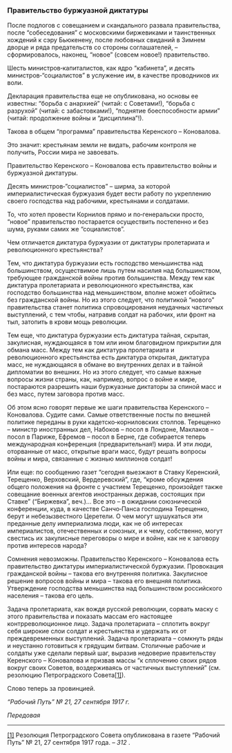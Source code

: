 ### Правительство буржуазной диктатуры

После подлогов с совещанием и скандального развала правительства, после “собеседования” с московскими биржевиками и таинственных хождений к сэру Бьюкенену, после любовных свиданий в Зимнем дворце и ряда предательств со стороны соглашателей, – сформировалось, наконец, “новое” (совсем новое!) правительство.

Шесть министров‑капиталистов, как ядро “кабинета”, и десять министров‑“социалистов” в услужение им, в качестве проводников их воли.

Декларация правительства еще не опубликована, но основы ее известны: “борьба с анархией” (читай: с Советами!), “борьба с разрухой” (читай: с забастовками!), “поднятие боеспособности армии” (читай: продолжение войны и “дисциплина”!).

Такова в общем “программа” правительства Керенского – Коновалова.

Это значит: крестьянам земли не видать, рабочим контроля не получить, России мира не завоевать.

Правительство Керенского – Коновалова есть правительство войны и буржуазной диктатуры.

Десять министров‑”социалистов” – ширма, за которой империалистическая буржуазия будет вести работу по укреплению своего господства над рабочими, крестьянами и солдатами.

То, что хотел провести Корнилов прямо и по‑генеральски просто, “новое” правительство постарается осуществить постепенно и без шума, руками самих же “социалистов”.

Чем отличается диктатура буржуазии от диктатуры пролетариата и революционного крестьянства?

Тем, что диктатура буржуазии есть господство меньшинства над большинством, осуществимое лишь путем насилия над большинством, требующее гражданской войны против большинства. Между тем как диктатура пролетариата и революционного крестьянства, как господство большинства над меньшинством, вполне может обойтись без гражданской войны. Но из этого следует, что политикой “нового” правительства станет политика спровоцирования неудачных частичных выступлений, с тем чтобы, натравив солдат на рабочих, или фронт на тыл, затопить в крови мощь революции.

Тем еще, что диктатура буржуазии есть диктатура тайная, скрытая, закулисная, нуждающаяся в том или ином благовидном прикрытии для обмана масс. Между тем как диктатура пролетариата и революционного крестьянства есть диктатура открытая, диктатура масс, не нуждающаяся в обмане во внутренних делах и в тайной дипломатии во внешних. Но из этого следует, что самые важные вопросы жизни страны, как, например, вопрос о войне и мире, постараются разрешить наши буржуазные диктаторы за спиной масс и без масс, путем заговора против масс.

Об этом ясно говорят первые же шаги правительства Керенского – Коновалова. Судите сами. Самые ответственные посты по внешней политике переданы в руки кадетско‑корниловских столпов. Терещенко – министр иностранных дел, Набоков – посол в Лондоне, Маклаков – посол в Париже, Ефремов – посол в Берне, где собирается теперь международная конференция (предварительная!) мира. И эти люди, оторванные от масс, открытые враги масс, будут решать вопросы войны и мира, связанные с жизнью миллионов солдат!

Или еще: по сообщению газет “сегодня выезжают в Ставку Керенский, Терещенко, Верховский, Вердеревский”, где, “кроме обсуждения общего положения на фронте с участием Терещенко, произойдет также совещание военных агентов иностранных держав, состоящих при Ставке” (“Биржевка”, веч.)… Все это – в ожидании союзнической конференции, куда, в качестве Санчо‑Панса господина Терещенко, берут и небезызвестного Церетели. О чем могут шушукаться эти преданные делу империализма люди, как не об интересах империалистов, отечественных и союзных, и к чему, собственно, могут свестись их закулисные переговоры о мире и войне, как не к заговору против интересов народа?

Сомнения невозможны. Правительство Керенского – Коновалова есть правительство диктатуры империалистической буржуазии. Провокация гражданской войны – такова его внутренняя политика. Закулисное решение вопросов войны и мира – такова его внешняя политика. Утверждение господства меньшинства над большинством российского населения – такова его цель.

Задача пролетариата, как вождя русской революции, сорвать маску с этого правительства и показать массам его настоящее контрреволюционное лицо. Задача пролетариата – сплотить вокруг себя широкие слои солдат и крестьянства и удержать их от преждевременных выступлений. Задача пролетариата – сомкнуть ряды и неустанно готовиться к грядущим битвам. Столичные рабочие и солдаты уже сделали первый шаг, выразив недоверие правительству Керенского – Коновалова и призвав массы “к сплочению своих рядов вокруг своих Советов, воздерживаясь от частичных выступлений” (см. резолюцию Петроградского Совета[[1]](#_ftn1)).

Слово теперь за провинцией.

_“Рабочий Путь” №_ _21, 27 сентября 1917_ _г._

_Передовая_

  

---

[[1]](#_ftnref1) Резолюция Петроградского Совета опубликована в газете “Рабочий Путь” № 21, 27 сентября 1917 года. – _312_ .